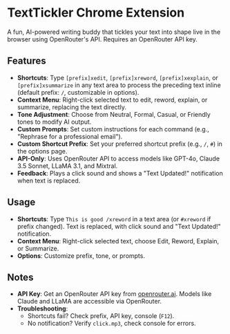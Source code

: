 # TextTickler Chrome Extension

A fun, AI-powered writing buddy that tickles your text into shape live in the browser using OpenRouter's API. Requires an OpenRouter API key.

## Features
- **Shortcuts**: Type `[prefix]xedit`, `[prefix]xreword`, `[prefix]xexplain`, or `[prefix]xsummarize` in any text area to process the preceding text inline (default prefix: `/`, customizable in options).
- **Context Menu**: Right-click selected text to edit, reword, explain, or summarize, replacing the text directly.
- **Tone Adjustment**: Choose from Neutral, Formal, Casual, or Friendly tones to modify AI output.
- **Custom Prompts**: Set custom instructions for each command (e.g., "Rephrase for a professional email").
- **Custom Shortcut Prefix**: Set your preferred shortcut prefix (e.g., `/`, `#`) in the options page.
- **API-Only**: Uses OpenRouter API to access models like GPT-4o, Claude 3.5 Sonnet, LLaMA 3.1, and Mixtral.
- **Feedback**: Plays a click sound and shows a "Text Updated!" notification when text is replaced.

## Usage
- **Shortcuts**: Type `This is good /xreword` in a text area (or `#xreword` if prefix changed). Text is replaced, with click sound and "Text Updated!" notification.
- **Context Menu**: Right-click selected text, choose Edit, Reword, Explain, or Summarize.
- **Options**: Customize prefix, tone, or prompts.

## Notes
- **API Key**: Get an OpenRouter API key from [openrouter.ai](https://openrouter.ai). Models like Claude and LLaMA are accessible via OpenRouter.
- **Troubleshooting**:
  - Shortcuts fail? Check prefix, API key, console (`F12`).
  - No notification? Verify `click.mp3`, check console for errors.
